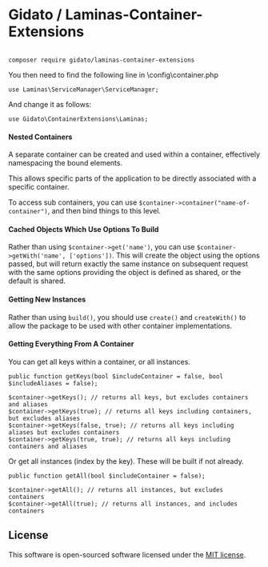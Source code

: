 # Gidato / Laminas-Container-Extensions

```

composer require gidato/laminas-container-extensions

```

You then need to find the following line in \\config\\container.php

```
use Laminas\ServiceManager\ServiceManager;
```
And change it as follows:

```
use Gidato\ContainerExtensions\Laminas;
```

#### Nested Containers

A separate container can be created and used within a container, effectively namespacing the bound elements.

This allows specific parts of the application to be directly associated with a specific container.

To access sub containers, you can use `$container->container("name-of-container")`, and then bind things to this level.

#### Cached Objects Which Use Options To Build

Rather than using `$container->get('name')`, you can use `$container->getWith('name', ['options'])`.  This will create the object using the options passed, but will return exactly the same instance on subsequent request with the same options providing the object is defined as shared, or the default is shared.

#### Getting New Instances

Rather than using `build()`, you should use `create()` and `createWith()` to allow the package to be used with other container implementations.

#### Getting Everything From A Container

You can get all keys within a container, or all instances.

```
public function getKeys(bool $includeContainer = false, bool $includeAliases = false);

$container->getKeys(); // returns all keys, but excludes containers and aliases
$container->getKeys(true); // returns all keys including containers, but excludes aliases
$container->getKeys(false, true); // returns all keys including aliases but excludes containers
$container->getKeys(true, true); // returns all keys including containers and aliases
```

Or get all instances (index by the key).  These will be built if not already.
```
public function getAll(bool $includeContainer = false);

$container->getAll(); // returns all instances, but excludes containers
$container->getAll(true); // returns all instances, and includes containers
```

## License

This software is open-sourced software licensed under the [MIT license](https://opensource.org/licenses/MIT).
